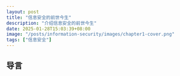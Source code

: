 ```yaml
---
layout: post
title: "信息安全的前世今生"
description: "介绍信息安全的前世今生"
date: 2025-01-28T15:03:39+08:00
image: "/posts/information-security/images/chapter1-cover.png"
tags: ["信息安全"]
---
```

## 导言
